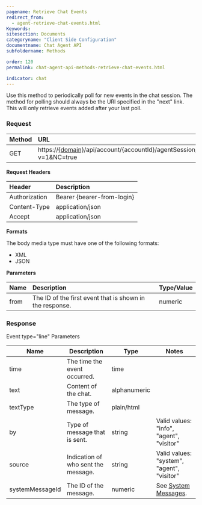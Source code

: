 ```yaml
---
pagename: Retrieve Chat Events
redirect_from:
  - agent-retrieve-chat-events.html
Keywords:
sitesection: Documents
categoryname: "Client Side Configuration"
documentname: Chat Agent API
subfoldername: Methods

order: 120
permalink: chat-agent-api-methods-retrieve-chat-events.html

indicator: chat
---
```


Use this method to periodically poll for new events in the chat session. The method for polling should always be the URI specified in the "next" link. This will only retrieve events added after your last poll.

### Request

 |Method  |URL |
 |:---|  :---| 
 |GET|  https://[{domain}](/agent-domain-domain-api.html)/api/account/{accountId}/agentSession/{agentSessionId}/chat/{chatId}/events?v=1&NC=true |

**Request Headers**

 |Header  |Description |
 |:---|  :---| 
 |Authorization| Bearer {bearer-from-login} |
 |Content-Type|  application/json| 
 |Accept|  application/json| 

**Formats**

The body media type must have one of the following formats:

- XML
- JSON

**Parameters**

 |Name|  Description|  Type/Value| 
 |:---  |:---  |:--- |
|from  |The ID of the first event that is shown in the response.  |numeric| 

### Response

Event type="line" Parameters

| Name            | Description                         | Type         | Notes                                              |
|-----------------|-------------------------------------|--------------|----------------------------------------------------|
| time            | The time the event occurred.        | time         |                                                    |
| text            | Content of the chat.                | alphanumeric |                                                    |
| textType        | The type of message.                | plain/html   |                                                    |
| by              | Type of message that is sent.       | string       | Valid values: "info", "agent", "visitor"           |
| source          | Indication of who sent the message. | string       | Valid values: "system", "agent", "visitor"         |
| systemMessageId | The ID of the message.              | numeric      | See [System Messages](agent-system-messages.html). |
